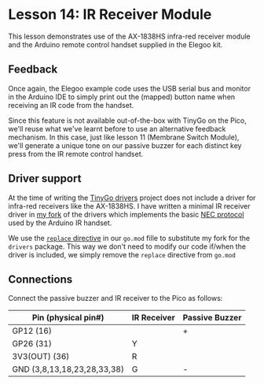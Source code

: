 # Lesson 14: IR Receiver Module #

This lesson demonstrates use of the AX-1838HS infra-red receiver module and the Arduino
remote control handset supplied in the Elegoo kit.

## Feedback ##

Once again, the Elegoo example code uses the USB serial bus and monitor in the Arduino IDE
to simply print out the (mapped) button name when receiving an IR code from the handset.

Since this feature is not available out-of-the-box with TinyGo on the Pico, we'll reuse
what we've learnt before to use an alternative feedback mechanism. In this case, just like
lesson 11 (Membrane Switch Module), we'll generate a unique tone on our passive buzzer for
each distinct key press from the IR remote control handset.

## Driver support ##

At the time of writing the [TinyGo drivers](https://github.com/tinygo-org/drivers) project
does not include a driver for infra-red receivers like the AX-1838HS. I have written a
minimal IR receiver driver in [my fork](https://github.com/neildavis/drivers/tree/irremote/irremote)
of the drivers which implements the basic [NEC protocol](https://www.sbprojects.net/knowledge/ir/nec.php)
used by the Arduino IR handset.

We use the [`replace` directive](https://go.dev/ref/mod#go-mod-file-replace) in our `go.mod` fille to
substitute my fork for the `drivers` package. This way we don't need to modify our code if/when the
driver is included, we simply remove the `replace` directive from `go.mod`

## Connections ##

Connect the passive buzzer and IR receiver to the Pico as follows:

| Pin (physical pin#) | IR Receiver | Passive Buzzer |
|-|-|-|
| GP12 (16) | | + |
| GP26 (31) | Y | |
| 3V3(OUT) (36) | R | |
| GND (3,8,13,18,23,28,33,38) | G| - |
